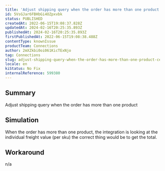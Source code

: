```yaml
---
title: 'Adjust shipping query when the order has more than one product - Centauro'
id: 5VsGJar6FBHbGi4OZpxvbk
status: PUBLISHED
createdAt: 2022-06-15T19:08:37.828Z
updatedAt: 2024-02-16T20:25:35.893Z
publishedAt: 2024-02-16T20:25:35.893Z
firstPublishedAt: 2022-06-15T19:08:38.488Z
contentType: knownIssue
productTeam: Connections
author: 2mXZkbi0oi061KicTExNjo
tag: Connections
slug: adjust-shipping-query-when-the-order-has-more-than-one-product-centauro
locale: en
kiStatus: No Fix
internalReference: 599380
---
```


## Summary


Adjust shipping query when the order has more than one product



## Simulation


When the order has more than one product, the integration is looking at the individual freight value (per sku) the correct thing would be to get the total.



## Workaround


n/a

